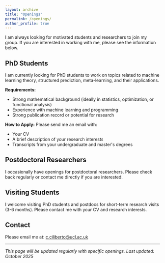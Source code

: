 ```yaml
---
layout: archive
title: "Openings"
permalink: /openings/
author_profile: true
---
```


I am always looking for motivated students and researchers to join my group. If you are interested in working with me, please see the information below.

## PhD Students

I am currently looking for PhD students to work on topics related to machine learning theory, structured prediction, meta-learning, and their applications.

**Requirements:**
- Strong mathematical background (ideally in statistics, optimization, or functional analysis)
- Experience with machine learning and programming
- Strong publication record or potential for research

**How to Apply:**
Please send me an email with:
- Your CV
- A brief description of your research interests
- Transcripts from your undergraduate and master's degrees

## Postdoctoral Researchers

I occasionally have openings for postdoctoral researchers. Please check back regularly or contact me directly if you are interested.

## Visiting Students

I welcome visiting PhD students and postdocs for short-term research visits (3-6 months). Please contact me with your CV and research interests.

## Contact

Please email me at: [c.ciliberto@ucl.ac.uk](mailto:c.ciliberto@ucl.ac.uk)

---

*This page will be updated regularly with specific openings. Last updated: October 2025*
